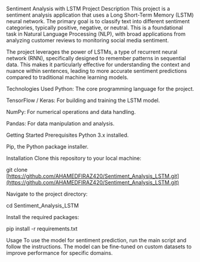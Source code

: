 Sentiment Analysis with LSTM
Project Description
This project is a sentiment analysis application that uses a Long Short-Term Memory (LSTM) neural network. The primary goal is to classify text into different sentiment categories, typically positive, negative, or neutral. This is a foundational task in Natural Language Processing (NLP), with broad applications from analyzing customer reviews to monitoring social media sentiment.

The project leverages the power of LSTMs, a type of recurrent neural network (RNN), specifically designed to remember patterns in sequential data. This makes it particularly effective for understanding the context and nuance within sentences, leading to more accurate sentiment predictions compared to traditional machine learning models.

Technologies Used
Python: The core programming language for the project.

TensorFlow / Keras: For building and training the LSTM model.

NumPy: For numerical operations and data handling.

Pandas: For data manipulation and analysis.

Getting Started
Prerequisites
Python 3.x installed.

Pip, the Python package installer.

Installation
Clone this repository to your local machine:

git clone [https://github.com/AHAMEDFIRAZ420/Sentiment_Analysis_LSTM.git](https://github.com/AHAMEDFIRAZ420/Sentiment_Analysis_LSTM.git)

Navigate to the project directory:

cd Sentiment_Analysis_LSTM

Install the required packages:

pip install -r requirements.txt

Usage
To use the model for sentiment prediction, run the main script and follow the instructions. The model can be fine-tuned on custom datasets to improve performance for specific domains.
